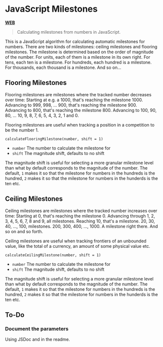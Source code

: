 # JavaScript Milestones

[**WEB**](https://tomashubelbauer.github.io/js-milestone)

> Calculating milestones from numbers in JavaScript.

This is a JavaScript algorithm for calculating automatic milestones for numbers.
There are two kinds of milestones: ceiling milestones and flooring milestones.
The milestone is determined based on the order of magnitude of the number.
For units, each of them is a milestone in its own right.
For tens, each ten is a milestone.
For hundreds, each hundred is a milestone.
For thousands, each thousand is a milestone.
And so on…

## Flooring Milestones

Flooring milestones are milestones where the tracked number decreases over time:
Starting at e.g. a 1000, that's reaching the milestone 1000.
Advancing to 999, 998, … 900, that's reaching the milestone 900.
Advancing to 800, that's reaching the milestone 800.
Advancing to 100, 90, 80, … 10, 9, 8, 7, 6, 5, 4, 3, 2, 1 and 0.

Flooring milestones are useful when tracking a position in a competition to be
the number 1.

`calculateFlooringMilestone(number, shift = 1)`

- `number` The number to calculate the milestone for
- `shift` The magnitude shift, defaults to no shift

The magnitude shift is useful for selecting a more granular milestone level than
what by default corresponds to the magnitude of the number. The default, `1`
makes it so that the milestone for numbers in the hundreds is the hundred, `2`
makes it so that the milestone for numbers in the hunderds is the ten etc.

## Ceiling Milestones

Ceiling milestones are milestones where the tracked number increases over time:
Starting at 0, that's reaching the milestone 0.
Advancing through 1, 2, 3, 4, 5, 6, 7, 8 and 9, all milestones.
Reaching 10, that's a milestone. 20, 30, 40, …, 100, milestones.
200, 300, 400, …, 1000. A milestone right there.
And so on and so forth.

Ceiling milestones are useful when tracking frontiers of an unbounded value,
like the total of a currency, an amount of some physical value etc.

`calculateCeilingMilestone(number, shift = 1)`

- `number` The number to calculate the milestone for
- `shift` The magnitude shift, defaults to no shift

The magnitude shift is useful for selecting a more granular milestone level than
what by default corresponds to the magnitude of the number. The default, `1`
makes it so that the milestone for numbers in the hundreds is the hundred, `2`
makes it so that the milestone for numbers in the hunderds is the ten etc.

## To-Do

### Document the parameters

Using JSDoc and in the readme.
